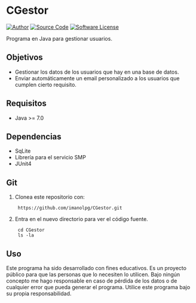 # CGestor

[![Author](http://img.shields.io/badge/author-imanolpg-blue.svg)](https://github.com/imanolpg)
[![Source Code](http://img.shields.io/badge/source-imanolpg/CGestor-blue.svg)](https://github.com/imanolpg/CGestor)
[![Software License](https://img.shields.io/badge/license-GPL2-brightgreen.svg)](LICENSE)

Programa en Java para gestionar usuarios.

## Objetivos

- Gestionar los datos de los usuarios que hay en una base de datos.
- Enviar automáticamente un email personalizado a los usuarios que cumplen cierto requisito.

## Requisitos

- Java >= 7.0

## Dependencias

- SqLite
- Librería para el servicio SMP
- JUnit4

## Git

1. Clonea este repositorio con:

        https://github.com/imanolpg/CGestor.git
    
2. Entra en el nuevo directorio para ver el código fuente.

        cd CGestor
        ls -la
        
        
## Uso

Este programa ha sido desarrollado con fines educativos. Es un proyecto público para que las personas que lo necesiten lo utilicen. Bajo ningún concepto me hago responsable en caso de pérdida de los datos o de cualquier error que pueda generar el programa. Utilice este programa bajo su propia responsabilidad.
